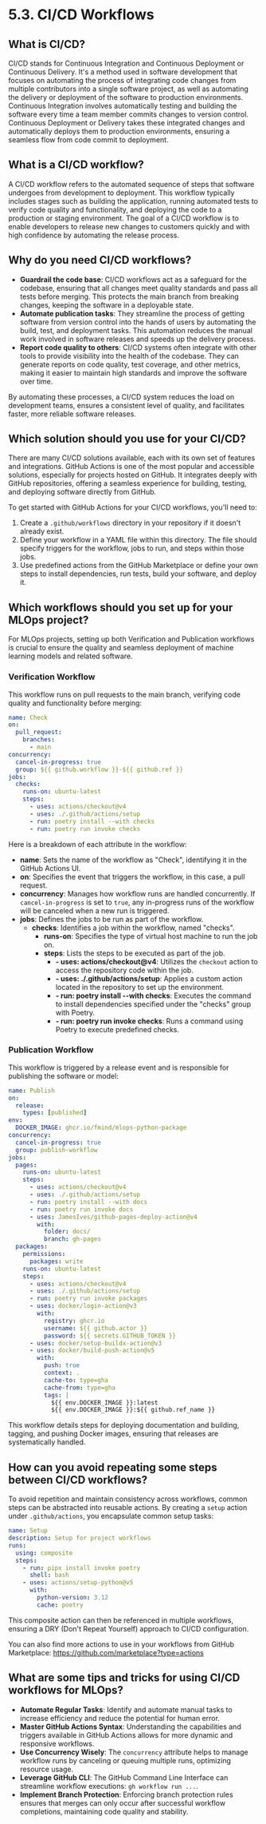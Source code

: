 # 5.3. CI/CD Workflows

## What is CI/CD?

CI/CD stands for Continuous Integration and Continuous Deployment or Continuous Delivery. It's a method used in software development that focuses on automating the process of integrating code changes from multiple contributors into a single software project, as well as automating the delivery or deployment of the software to production environments. Continuous Integration involves automatically testing and building the software every time a team member commits changes to version control. Continuous Deployment or Delivery takes these integrated changes and automatically deploys them to production environments, ensuring a seamless flow from code commit to deployment.

## What is a CI/CD workflow?

A CI/CD workflow refers to the automated sequence of steps that software undergoes from development to deployment. This workflow typically includes stages such as building the application, running automated tests to verify code quality and functionality, and deploying the code to a production or staging environment. The goal of a CI/CD workflow is to enable developers to release new changes to customers quickly and with high confidence by automating the release process.

## Why do you need CI/CD workflows?

- **Guardrail the code base**: CI/CD workflows act as a safeguard for the codebase, ensuring that all changes meet quality standards and pass all tests before merging. This protects the main branch from breaking changes, keeping the software in a deployable state.
- **Automate publication tasks**: They streamline the process of getting software from version control into the hands of users by automating the build, test, and deployment tasks. This automation reduces the manual work involved in software releases and speeds up the delivery process.
- **Report code quality to others**: CI/CD systems often integrate with other tools to provide visibility into the health of the codebase. They can generate reports on code quality, test coverage, and other metrics, making it easier to maintain high standards and improve the software over time.

By automating these processes, a CI/CD system reduces the load on development teams, ensures a consistent level of quality, and facilitates faster, more reliable software releases.

## Which solution should you use for your CI/CD?

There are many CI/CD solutions available, each with its own set of features and integrations. GitHub Actions is one of the most popular and accessible solutions, especially for projects hosted on GitHub. It integrates deeply with GitHub repositories, offering a seamless experience for building, testing, and deploying software directly from GitHub.

To get started with GitHub Actions for your CI/CD workflows, you'll need to:

1. Create a `.github/workflows` directory in your repository if it doesn't already exist.
2. Define your workflow in a YAML file within this directory. The file should specify triggers for the workflow, jobs to run, and steps within those jobs.
3. Use predefined actions from the GitHub Marketplace or define your own steps to install dependencies, run tests, build your software, and deploy it.

## Which workflows should you set up for your MLOps project?

For MLOps projects, setting up both Verification and Publication workflows is crucial to ensure the quality and seamless deployment of machine learning models and related software.

### Verification Workflow

This workflow runs on pull requests to the main branch, verifying code quality and functionality before merging:

```yaml
name: Check
on:
  pull_request:
    branches:
      - main
concurrency:
  cancel-in-progress: true
  group: ${{ github.workflow }}-${{ github.ref }}
jobs:
  checks:
    runs-on: ubuntu-latest
    steps:
      - uses: actions/checkout@v4
      - uses: ./.github/actions/setup
      - run: poetry install --with checks
      - run: poetry run invoke checks
```

Here is a breakdown of each attribute in the workflow:

- **name**: Sets the name of the workflow as "Check", identifying it in the GitHub Actions UI.
- **on**: Specifies the event that triggers the workflow, in this case, a pull request.
- **concurrency**: Manages how workflow runs are handled concurrently. If `cancel-in-progress` is set to `true`, any in-progress runs of the workflow will be canceled when a new run is triggered.
- **jobs**: Defines the jobs to be run as part of the workflow.
    - **checks**: Identifies a job within the workflow, named "checks".
        - **runs-on**: Specifies the type of virtual host machine to run the job on.
        - **steps**: Lists the steps to be executed as part of the job.
            - **- uses: actions/checkout@v4**: Utilizes the `checkout` action to access the repository code within the job.
            - **- uses: ./.github/actions/setup**: Applies a custom action located in the repository to set up the environment.
            - **- run: poetry install --with checks**: Executes the command to install dependencies specified under the "checks" group with Poetry.
            - **- run: poetry run invoke checks**: Runs a command using Poetry to execute predefined checks.

### Publication Workflow

This workflow is triggered by a release event and is responsible for publishing the software or model:

```yaml
name: Publish
on:
  release:
    types: [published]
env:
  DOCKER_IMAGE: ghcr.io/fmind/mlops-python-package
concurrency:
  cancel-in-progress: true
  group: publish-workflow
jobs:
  pages:
    runs-on: ubuntu-latest
    steps:
      - uses: actions/checkout@v4
      - uses: ./.github/actions/setup
      - run: poetry install --with docs
      - run: poetry run invoke docs
      - uses: JamesIves/github-pages-deploy-action@v4
        with:
          folder: docs/
          branch: gh-pages
  packages:
    permissions:
      packages: write
    runs-on: ubuntu-latest
    steps:
      - uses: actions/checkout@v4
      - uses: ./.github/actions/setup
      - run: poetry run invoke packages
      - uses: docker/login-action@v3
        with:
          registry: ghcr.io
          username: ${{ github.actor }}
          password: ${{ secrets.GITHUB_TOKEN }}
      - uses: docker/setup-buildx-action@v3
      - uses: docker/build-push-action@v5
        with:
          push: true
          context: .
          cache-to: type=gha
          cache-from: type=gha
          tags: |
            ${{ env.DOCKER_IMAGE }}:latest
            ${{ env.DOCKER_IMAGE }}:${{ github.ref_name }}
```

This workflow details steps for deploying documentation and building, tagging, and pushing Docker images, ensuring that releases are systematically handled.

## How can you avoid repeating some steps between CI/CD workflows?

To avoid repetition and maintain consistency across workflows, common steps can be abstracted into reusable actions. By creating a `setup` action under `.github/actions`, you encapsulate common setup tasks:

```yaml
name: Setup
description: Setup for project workflows
runs:
  using: composite
  steps:
    - run: pipx install invoke poetry
      shell: bash
    - uses: actions/setup-python@v5
      with:
        python-version: 3.12
        cache: poetry
```

This composite action can then be referenced in multiple workflows, ensuring a DRY (Don't Repeat Yourself) approach to CI/CD configuration.

You can also find more actions to use in your workflows from GitHub Marketplace: https://github.com/marketplace?type=actions

## What are some tips and tricks for using CI/CD workflows for MLOps?

- **Automate Regular Tasks**: Identify and automate manual tasks to increase efficiency and reduce the potential for human error.
- **Master GitHub Actions Syntax**: Understanding the capabilities and triggers available in GitHub Actions allows for more dynamic and responsive workflows.
- **Use Concurrency Wisely**: The `concurrency` attribute helps to manage workflow runs by canceling or queuing multiple runs, optimizing resource usage.
- **Leverage GitHub CLI**: The GitHub Command Line Interface can streamline workflow executions: `gh workflow run ...`.
- **Implement Branch Protection**: Enforcing branch protection rules ensures that merges can only occur after successful workflow completions, maintaining code quality and stability.
